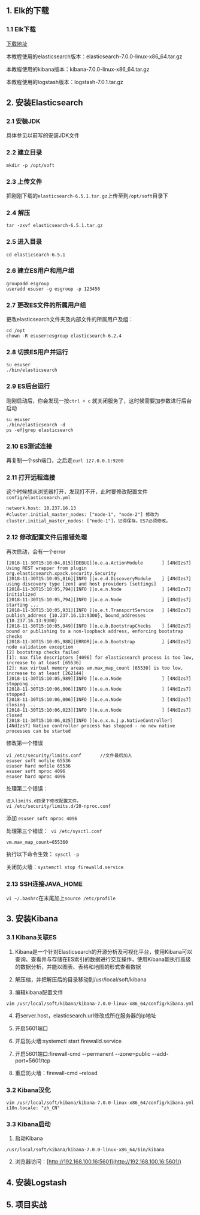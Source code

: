 ## 1. Elk的下载

### 1.1 Elk下载
[下载地址](https://www.elastic.co/cn/)

本教程使用的elasticsearch版本：elasticsearch-7.0.0-linux-x86_64.tar.gz

本教程使用的kibana版本：kibana-7.0.0-linux-x86_64.tar.gz

本教程使用的logstash版本：logstash-7.0.1.tar.gz

## 2. 安装Elasticsearch

### 2.1 安装JDK
具体参见以前写的安装JDK文件

### 2.2 建立目录
`mkdir -p /opt/soft`

### 2.3 上传文件
把刚刚下载的`elasticsearch-6.5.1.tar.gz`上传至到`/opt/soft`目录下

### 2.4 解压
`tar -zxvf elasticsearch-6.5.1.tar.gz`

### 2.5 进入目录 
`cd elasticsearch-6.5.1`

### 2.6 建立ES用户和用户组

```shell
groupadd esgroup
useradd esuser -g esgroup -p 123456
```
### 2.7 更改ES文件的所属用户组

更改elasticsearch文件夹及内部文件的所属用户及组：
```shell
cd /opt
chown -R esuser:esgroup elasticsearch-6.2.4
```

### 2.8 切换ES用户并运行

```shell
su esuser
./bin/elasticsearch
```

### 2.9 ES后台运行
刚刚启动后，你会发现一按`ctrl + c` 就关闭服务了，这时候需要加参数进行后台启动

```shell
su esuser
./bin/elasticsearch -d
ps -ef|grep elasticsearch
```

### 2.10 ES测试连接
再复制一个ssh端口，之后走`curl 127.0.0.1:9200`

### 2.11 打开远程连接
这个时候想从浏览器打开，发现打不开，此时要修改配置文件`config/elasticsearch.yml`
```shell
network.host: 10.237.16.13
#cluster.initial_master_nodes: ["node-1", "node-2"] 修改为 cluster.initial_master_nodes: ["node-1"]，记得保存。ES7必须修改。
```
### 2.12 修改配置文件后报错处理
再次启动，会有一个error
``` shell
[2018-11-30T15:10:04,815][DEBUG][o.e.a.ActionModule       ] [4NdIzs7] Using REST wrapper from plugin org.elasticsearch.xpack.security.Security
[2018-11-30T15:10:05,016][INFO ][o.e.d.DiscoveryModule    ] [4NdIzs7] using discovery type [zen] and host providers [settings]
[2018-11-30T15:10:05,794][INFO ][o.e.n.Node               ] [4NdIzs7] initialized
[2018-11-30T15:10:05,794][INFO ][o.e.n.Node               ] [4NdIzs7] starting ...
[2018-11-30T15:10:05,931][INFO ][o.e.t.TransportService   ] [4NdIzs7] publish_address {10.237.16.13:9300}, bound_addresses {10.237.16.13:9300}
[2018-11-30T15:10:05,949][INFO ][o.e.b.BootstrapChecks    ] [4NdIzs7] bound or publishing to a non-loopback address, enforcing bootstrap checks
[2018-11-30T15:10:05,988][ERROR][o.e.b.Bootstrap          ] [4NdIzs7] node validation exception
[2] bootstrap checks failed
[1]: max file descriptors [4096] for elasticsearch process is too low, increase to at least [65536]
[2]: max virtual memory areas vm.max_map_count [65530] is too low, increase to at least [262144]
[2018-11-30T15:10:05,989][INFO ][o.e.n.Node               ] [4NdIzs7] stopping ...
[2018-11-30T15:10:06,006][INFO ][o.e.n.Node               ] [4NdIzs7] stopped
[2018-11-30T15:10:06,006][INFO ][o.e.n.Node               ] [4NdIzs7] closing ...
[2018-11-30T15:10:06,023][INFO ][o.e.n.Node               ] [4NdIzs7] closed
[2018-11-30T15:10:06,025][INFO ][o.e.x.m.j.p.NativeController] [4NdIzs7] Native controller process has stopped - no new native processes can be started
```

修改第一个错误
```
vi /etc/security/limits.conf       //文件最后加入
esuser soft nofile 65536
esuser hard nofile 65536
esuser soft nproc 4096
esuser hard nproc 4096
```
处理第二个错误：
```
进入limits.d目录下修改配置文件。
vi /etc/security/limits.d/20-nproc.conf
```
添加 `esuser soft nproc 4096`

处理第三个错误：
​    `vi /etc/sysctl.conf`

```
vm.max_map_count=655360
```

执行以下命令生效：
`sysctl -p`

关闭防火墙：`systemctl stop firewalld.service`


### 2.13 SSH连接JAVA_HOME
`vi ~/.bashrc`在末尾加上`source /etc/profile`

## 3. 安装Kibana

### 3.1 Kibana关联ES

1. Kibana是一个针对Elasticsearch的开源分析及可视化平台，使用Kibana可以查询、查看并与存储在ES索引的数据进行交互操作，使用Kibana能执行高级的数据分析，并能以图表、表格和地图的形式查看数据

2. 解压缩，并把解压后的目录移动到/usr/local/soft/kibana

3. 编辑kibana配置文件

```properties
vim /usr/local/soft/kibana/kibana-7.0.0-linux-x86_64/config/kibana.yml
```

4. 将server.host，elasticsearch.url修改成所在服务器的ip地址

5. 开启5601端口

6. 开启防火墙:systemctl start firewalld.service

7. 开启5601端口:firewall-cmd --permanent --zone=public --add-port=5601/tcp

8. 重启防火墙：firewall-cmd –reload

### 3.2 Kibana汉化

```properties
vim /usr/local/soft/kibana/kibana-7.0.0-linux-x86_64/config/kibana.yml
i18n.locale: "zh_CN"
```

### 3.3 Kibana启动

1. 启动Kibana

```properties
/usr/local/soft/kibana/kibana-7.0.0-linux-x86_64/bin/kibana
```

2. 浏览器访问：[http://192.168.100.16:5601](http://192.168.100.16:5601/)

## 4. 安装Logstash





## 5. 项目实战

